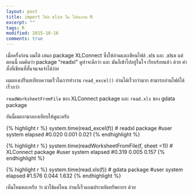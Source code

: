```yaml
---
layout: post
title: import ไฟล์ xlsx ใน โปรแกรม R
excerpt: ""
tags: R
modified: 2015-10-16
comments: true
---
```


เมื่อครั้งก่อน ผมได้ เสนอ package XLConnect ซึ่งให้อ่านและเขียนไฟล์ .xls และ .xlsx แต่ตอนนี้ ผมคิดว่า package "readxl" ดูท่าจะดีกว่า และ มันก็เข้าไปอยู่ในใจ เรียบร้อยแล้ว ด้วย คำสั่งที่เขียนที่สั้นจนจดจำได้ง่าย

ผมลองเปรีนยเทียบความเร็วในการทำงาน ```read_excel()``` อ่านได้เร็วกว่ามาก สามารถอ่านไฟล์ได้เร็วกว่า

```readWorksheetFromFile``` ของ XLConnect package และ ```read.xls```  ของ gdata package

อันนี้ผมเอามาลองเทียบให้ดูนะครับ

{% highlight r %}
system.time(read_excel(f)) # readxl package
#user system elapsed
#0.020 0.001 0.021
{% endhighlight %}


{% highlight r %}
system.time(readWorksheetFromFile(f, sheet =1)) # XLConnect package
#user system elapsed
#0.319 0.005 0.157
{% endhighlight %}


{% highlight r %}
system.time(read.xls(f)) # gdata package
#user system elapsed
#1.576 0.044 1.632
{% endhighlight %}

เห็นไหมหละครับ ว่า น่าใช้แค่ไหน อ่านก็เร็วแถมประหยัดทรัพยากร ด้วย
